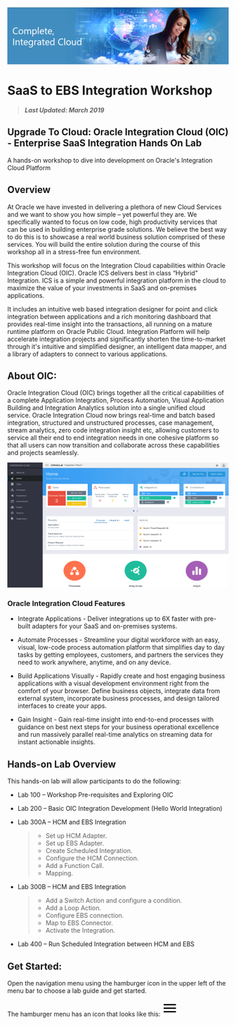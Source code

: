 <img class="float-right" src="images/j2c-logo.png">

# **SaaS to EBS Integration Workshop**  
> ***Last Updated: March 2019***  

## Upgrade To Cloud: Oracle Integration Cloud (OIC) - Enterprise SaaS Integration Hands On Lab
A hands-on workshop to dive into development on Oracle's Integration Cloud Platform

## Overview
At Oracle we have invested in delivering a plethora of new Cloud Services and we want to show you how simple – yet powerful they are. We specifically wanted to focus on low code, high productivity services that can be used in building enterprise grade solutions. We believe the best way to do this is to showcase a real world business solution comprised of these services. You will build the entire solution during the course of this workshop all in a stress-free fun environment. 

This workshop will focus on the Integration Cloud  capabilities within Oracle Integration Cloud (OIC). Oracle ICS delivers best in class “Hybrid” Integration. ICS is a simple and powerful integration platform in the cloud to maximize the value of your investments in SaaS and on-premises applications. 

It includes an intuitive web based integration designer for point and click integration between applications and a rich monitoring dashboard that provides real-time insight into the transactions, all running on a mature runtime platform on Oracle Public Cloud. Integration Platform will help accelerate integration projects and significantly shorten the time-to-market through it's intuitive and simplified designer, an intelligent data mapper, and a library of adapters to connect to various applications.

## About OIC:

Oracle Integration Cloud (OIC) brings together all the critical capabilities of a complete Application Integration, Process Automation, Visual Application Building and Integration Analytics solution into a single unified cloud service. Oracle Integration Cloud now brings real-time and batch based integration, structured and unstructured processes, case management, stream analytics, zero code integration insight etc, allowing customers to service all their end to end integration needs in one cohesive platform so that all users can now transition and collaborate across these capabilities and projects seamlessly.

![](images/oic.png)

### Oracle Integration Cloud Features

- Integrate Applications - Deliver integrations up to 6X faster with pre-built adapters for your SaaS and on-premises systems.

- Automate Processes - Streamline your digital workforce with an easy, visual, low-code process automation platform that simplifies day to day tasks by getting employees, customers, and partners the services they need to work anywhere, anytime, and on any device.

- Build Applications Visually - Rapidly create and host engaging business applications with a visual development environment right from the comfort of your browser. Define business objects, integrate data from external system, incorporate business processes, and design tailored interfaces to create your apps.

- Gain Insight - Gain real-time insight into end-to-end processes with guidance on best next steps for your business operational excellence and run massively parallel real-time analytics on streaming data for instant actionable insights. 

## Hands-on Lab Overview
This hands-on lab will allow participants to do the following:
- Lab 100 – Workshop Pre-requisites and Exploring OIC 
- Lab 200 – Basic OIC Integration Development (Hello World Integration)
- Lab 300A – HCM and EBS Integration
    > - Set up HCM Adapter.
    > - Set up EBS Adapter.
    > - Create Scheduled Integration.
    > - Configure the HCM Connection.
    > - Add a Function Call.
    > - Mapping.
- Lab 300B – HCM and EBS Integration
    > - Add a Switch Action and configure a condition.
    > - Add a Loop Action.
    > - Configure EBS connection.
    > - Map to EBS Connector.
    > - Activate the Integration.

- Lab 400 – Run Scheduled Integration between HCM and EBS

## Get Started: 
Open the navigation menu using the hamburger icon in the upper left of the menu bar to choose a lab guide and get started.

The hamburger menu has an icon that looks like this: <img src="images/menu.svg">
